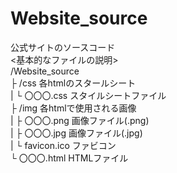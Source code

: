# Website_source
公式サイトのソースコード  
<基本的なファイルの説明>  
/Website_source  
  ├ /css 各htmlのスタールシート  
  |   └ 〇〇〇.css     スタイルシートファイル  
  ├ /img 各htmlで使用される画像  
  |   ├ 〇〇〇.png     画像ファイル(.png)  
  |   ├ 〇〇〇.jpg     画像ファイル(.jpg)  
  |   └ favicon.ico   ファビコン  
  └ 〇〇〇.html        HTMLファイル  
